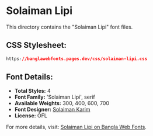# Solaiman Lipi

This directory contains the "Solaiman Lipi" font files.

## CSS Stylesheet:
```css
https://banglawebfonts.pages.dev/css/solaiman-lipi.css
```

## Font Details:
- **Total Styles:** 4
- **Font Family:** 'Solaiman Lipi', serif
- **Available Weights:** 300, 400, 600, 700
- **Font Designer:** [Solaiman Karim](https://ekushey.org/designer/solaiman-karim/)
- **License:** OFL

For more details, visit: [Solaiman Lipi on Bangla Web Fonts](https://banglawebfonts.pages.dev/solaiman-lipi/#about).